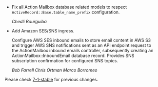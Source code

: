 *   Fix all Action Mailbox database related models to respect
    `ActiveRecord::Base.table_name_prefix` configuration.

    *Chedli Bourguiba*

*   Add Amazon SES/SNS ingress.

    Configure AWS SES inbound emails to store email content in AWS S3 and trigger AWS SNS notifications
    sent as an API endpoint request to the ActionMailbox inbound emails controller, subsequently creating
    an ActionMailbox::InboundEmail database record. Provides SNS subscription confirmation for configured
    SNS topics.

    *Bob Farrell*
    *Chris Ortman*
    *Marco Borromeo*

Please check [7-1-stable](https://github.com/rails/rails/blob/7-1-stable/actionmailbox/CHANGELOG.md) for previous changes.
